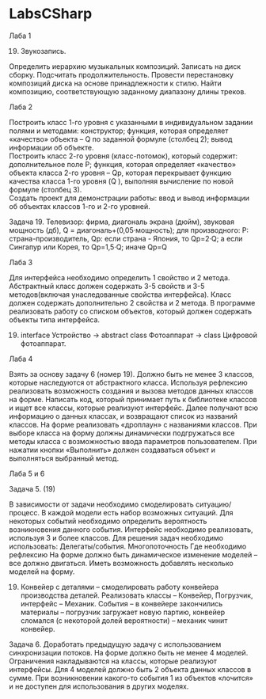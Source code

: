 # LabsCSharp
Лаба 1

19. Звукозапись.

Определить иерархию музыкальных композиций. Записать на диск сборку. Подсчитать продолжительность. Провести перестановку композиций диска на основе принадлежности к стилю. Найти композицию, соответствующую заданному диапазону длины треков.

Лаба 2

Построить класс 1-го уровня с указанными в индивидуальном задании полями и методами: 
конструктор; 
функция, которая определяет «качество» объекта – Q  по заданной формуле (столбец 2); 
вывод информации об объекте.   
Построить класс 2-го уровня (класс-потомок), который содержит: 
дополнительное поле P; 
функция, которая определяет «качество» объекта класса 2-го уровня – Qp, которая перекрывает функцию качества класса 1-го уровня (Q ), выполняя вычисление по новой формуле (столбец 3).  
Создать проект для демонстрации работы: ввод и вывод информации об объектах классов 1-го и 2-го уровней.

Задача 19. 
Телевизор: фирма, диагональ экрана (дюйм), звуковая мощность (дб), Q = диагональ+(0,05·мощность);
для производного: P:  страна-производитель, Qp: если страна - Япония, то Qp=2·Q;  а если Сингапур или Корея, то Qp=1,5·Q; иначе Qp=Q

Лаба 3

Для интерфейса необходимо определить 1 свойство и 2 метода. 
Абстрактный класс должен содержать 3-5 свойств и 3-5 методов(включая унаследованные свойства интерфейса). 
Класс должен содержать дополнительно 2 свойства и 2 метода.
В программе реализовать работу со списком объектов, который должен содержать объекты типа интерфейса.

19. interface Устройство -> abstract class Фотоаппарат -> class Цифровой фотоаппарат.

Лаба 4

Взять за основу задачу 6 (номер 19). Должно быть не менее 3 классов, которые наследуются от абстрактного класса. 
Используя рефлексию реализовать возможность создания  и вызова методов данных классов на форме.
Написать код, который принимает путь к библиотеке классов и ищет все классы, которые реализуют интерфейс.
Далее получают всю информацию о данных классах, и возвращают список из названий классов.
На форме реализовать «дроплаун» с названиями классов.
При выборе класса на форму должны динамически подгружаться все методы класса с возможностью ввода параметров пользователем. 
При нажатии кнопки «Выполнить» должен создаваться объект и выполняться выбранный метод.

Лаба 5 и 6

Задача 5. (19)

В зависимости от задачи необходимо смоделировать ситуацию/процесс. В каждой модели есть набор возможных ситуаций. Для некоторых событий необходимо определить 
вероятность возникновения данного события. Интерфейс необходимо реализовать, используя 3 и более классов. Для решения задач необходимо использовать:
Делегаты/события.
Многопоточность
Где необходимо рефлексию
На форме должно быть динамическое изменение моделей – все должно двигаться. Иметь возможность добавлять несколько моделей на форму.

19. Конвейер с деталями – смоделировать работу конвейера производства деталей. Реализовать классы – Конвейер, 
Погрузчик, интерфейс – Механик. События – в конвейере закончились материалы – погрузчик загружает новую партию, 
конвейер сломался (с некоторой долей вероятности) – механик чинит конвейер.

Задача 6.
Доработать предыдущую задачу с использованием синхронизации потоков. На форме должно быть не менее 4 моделей. Ограничения накладываются на классы, 
которые реализуют интерфейсы. Для 4 моделей должно быть 2 объекта данных  классов в сумме. При возникновении какого-то события 1 из объектов «лочится»
и не доступен для использования  в других моделях.
